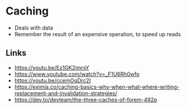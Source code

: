 # Caching

- Deals with data
- Remember the result of an expensive operation, to speed up reads 

## Links 

- https://youtu.be/Ez1GK2imrsY
- https://www.youtube.com/watch?v=_F1U6Rh0wfo
- https://youtu.be/ccemOqDrc2I
- https://eximia.co/caching-basics-why-when-what-where-writing-replacement-and-invalidation-strategies/
- https://dev.to/devteam/the-three-caches-of-forem-492p
